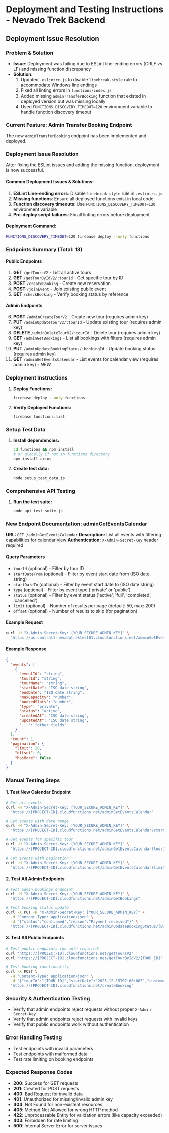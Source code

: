 # Deployment and Testing Instructions - Nevado Trek Backend

## Deployment Issue Resolution

### Problem & Solution
- **Issue**: Deployment was failing due to ESLint line-ending errors (CRLF vs LF) and missing function discrepancy
- **Solution**: 
  1. Updated `.eslintrc.js` to disable `linebreak-style` rule to accommodate Windows line endings
  2. Fixed all linting errors in `functions/index.js`
  3. Added missing `adminTransferBooking` function that existed in deployed version but was missing locally
  4. Used `FUNCTIONS_DISCOVERY_TIMEOUT=120` environment variable to handle function discovery timeout

### Current Feature: Admin Transfer Booking Endpoint

The new `adminTransferBooking` endpoint has been implemented and deployed.

### Deployment Issue Resolution
After fixing the ESLint issues and adding the missing function, deployment is now successful.

#### Common Deployment Issues & Solutions:
1. **ESLint Line-ending errors**: Disable `linebreak-style` rule in `.eslintrc.js`
2. **Missing functions**: Ensure all deployed functions exist in local code
3. **Function discovery timeouts**: Use `FUNCTIONS_DISCOVERY_TIMEOUT=120` environment variable
4. **Pre-deploy script failures**: Fix all linting errors before deployment

#### Deployment Command:
```bash
FUNCTIONS_DISCOVERY_TIMEOUT=120 firebase deploy --only functions
```

### Endpoints Summary (Total: 13)

#### Public Endpoints
1. **GET** `/getToursV2` - List all active tours
2. **GET** `/getTourByIdV2/:tourId` - Get specific tour by ID
3. **POST** `/createBooking` - Create new reservation
4. **POST** `/joinEvent` - Join existing public event
5. **GET** `/checkBooking` - Verify booking status by reference

#### Admin Endpoints
6. **POST** `/adminCreateTourV2` - Create new tour (requires admin key)
7. **PUT** `/adminUpdateTourV2/:tourId` - Update existing tour (requires admin key)
8. **DELETE** `/adminDeleteTourV2/:tourId` - Delete tour (requires admin key)
9. **GET** `/adminGetBookings` - List all bookings with filters (requires admin key)
10. **PUT** `/adminUpdateBookingStatus/:bookingId` - Update booking status (requires admin key)
11. **GET** `/adminGetEventsCalendar` - List events for calendar view (requires admin key) - *NEW*

### Deployment Instructions

1. **Deploy Functions:**
   ```bash
   firebase deploy --only functions
   ```

2. **Verify Deployed Functions:**
   ```bash
   firebase functions:list
   ```

### Setup Test Data

1. **Install dependencies:**
   ```bash
   cd functions && npm install
   # or globally if not in functions directory
   npm install axios
   ```

2. **Create test data:**
   ```bash
   node setup_test_data.js
   ```

### Comprehensive API Testing

1. **Run the test suite:**
   ```bash
   node api_test_suite.js
   ```

### New Endpoint Documentation: adminGetEventsCalendar

**URL:** `GET /adminGetEventsCalendar`
**Description:** List all events with filtering capabilities for calendar view
**Authentication:** `X-Admin-Secret-Key` header required

#### Query Parameters
- `tourId` (optional) - Filter by tour ID
- `startDateFrom` (optional) - Filter by event start date from (ISO date string)
- `startDateTo` (optional) - Filter by event start date to (ISO date string)
- `type` (optional) - Filter by event type ('private' or 'public')
- `status` (optional) - Filter by event status ('active', 'full', 'completed', 'cancelled')
- `limit` (optional) - Number of results per page (default: 50, max: 200)
- `offset` (optional) - Number of results to skip (for pagination)

#### Example Request
```bash
curl -H "X-Admin-Secret-Key: [YOUR_SECURE_ADMIN_KEY]" \
  "https://us-central1-nevadotrektest01.cloudfunctions.net/adminGetEventsCalendar?startDateFrom=2025-01-01&limit=20"
```

#### Example Response
```json
{
  "events": [
    {
      "eventId": "string",
      "tourId": "string",
      "tourName": "string",
      "startDate": "ISO date string",
      "endDate": "ISO date string",
      "maxCapacity": "number",
      "bookedSlots": "number",
      "type": "private",
      "status": "active",
      "createdAt": "ISO date string",
      "updatedAt": "ISO date string",
      "...": "other fields"
    }
  ],
  "count": 1,
  "pagination": {
    "limit": 20,
    "offset": 0,
    "hasMore": false
  }
}
```

### Manual Testing Steps

#### 1. Test New Calendar Endpoint
```bash
# Get all events
curl -H "X-Admin-Secret-Key: [YOUR_SECURE_ADMIN_KEY]" \
  "https://[PROJECT-ID].cloudfunctions.net/adminGetEventsCalendar"

# Get events with date range
curl -H "X-Admin-Secret-Key: [YOUR_SECURE_ADMIN_KEY]" \
  "https://[PROJECT-ID].cloudfunctions.net/adminGetEventsCalendar?startDateFrom=2025-01-01&startDateTo=2025-12-31"

# Get events for specific tour
curl -H "X-Admin-Secret-Key: [YOUR_SECURE_ADMIN_KEY]" \
  "https://[PROJECT-ID].cloudfunctions.net/adminGetEventsCalendar?tourId=[TOUR_ID]&type=public"

# Get events with pagination
curl -H "X-Admin-Secret-Key: [YOUR_SECURE_ADMIN_KEY]" \
  "https://[PROJECT-ID].cloudfunctions.net/adminGetEventsCalendar?limit=10&offset=0"
```

#### 2. Test All Admin Endpoints
```bash
# Test admin bookings endpoint
curl -H "X-Admin-Secret-Key: [YOUR_SECURE_ADMIN_KEY]" \
  "https://[PROJECT-ID].cloudfunctions.net/adminGetBookings"

# Test booking status update
curl -X PUT -H "X-Admin-Secret-Key: [YOUR_SECURE_ADMIN_KEY]" \
  -H "Content-Type: application/json" \
  -d '{"status":"confirmed","reason":"Payment received"}' \
  "https://[PROJECT-ID].cloudfunctions.net/adminUpdateBookingStatus/[BOOKING_ID]"
```

#### 3. Test All Public Endpoints
```bash
# Test public endpoints (no auth required)
curl "https://[PROJECT-ID].cloudfunctions.net/getToursV2"
curl "https://[PROJECT-ID].cloudfunctions.net/getTourByIdV2/[TOUR_ID]"

# Test booking functionality
curl -X POST \
  -H "Content-Type: application/json" \
  -d '{"tourId":"[TOUR_ID]","startDate":"2025-12-15T07:00:00Z","customer":{"fullName":"Test User","documentId":"CC123456","phone":"+573001234567","email":"test@example.com"},"pax":2}' \
  "https://[PROJECT-ID].cloudfunctions.net/createBooking"
```

### Security & Authentication Testing
- Verify that admin endpoints reject requests without proper `X-Admin-Secret-Key`
- Verify that admin endpoints reject requests with invalid keys
- Verify that public endpoints work without authentication

### Error Handling Testing
- Test endpoints with invalid parameters
- Test endpoints with malformed data
- Test rate limiting on booking endpoints

### Expected Response Codes
- **200**: Success for GET requests
- **201**: Created for POST requests
- **400**: Bad Request for invalid data
- **401**: Unauthorized for missing/invalid admin key
- **404**: Not Found for non-existent resources
- **405**: Method Not Allowed for wrong HTTP method
- **422**: Unprocessable Entity for validation errors (like capacity exceeded)
- **403**: Forbidden for rate limiting
- **500**: Internal Server Error for server issues